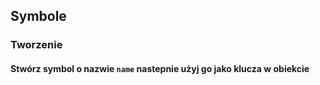 ## Symbole

### Tworzenie

#### Stwórz symbol o nazwie `name`  nastepnie użyj go jako klucza w obiekcie
